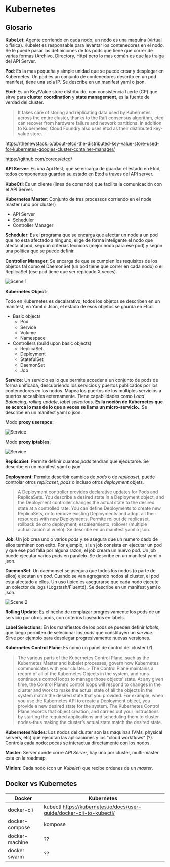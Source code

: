 # Kubernetes

## Glosario

**KubeLet**: Agente corriendo en cada nodo, un nodo es una maquina (virtual o fisica). Kubelet es responsable para levantar los contenedores en el nodo. Se le puede pasar las definiciones de los pods que tiene que correr de varias formas (Archivo, Directory, Http) pero lo mas común es que las traiga del API Server.

**Pod**: Es la mas pequeña y simple unidad que se puede crear y desplegar en Kubernetes. Un pod es un conjunto de contenedores descrito en un pod manifest, tiene una sola IP. Se describe en un manifest yaml o json.

**Etcd**: Es un Key/Value store distribuido, con consistencia fuerte (CP) que sirve para **cluster coordination** y **state management**, es la fuente de verdad del cluster.

> It takes care of storing and replicating data used by Kubernetes across the entire cluster,
> thanks to the Raft consensus algorithm, etcd can recover from hardware failure and network partitions.
> In addition to Kubernetes, Cloud Foundry also uses etcd as their distributed key-value store.

<https://thenewstack.io/about-etcd-the-distributed-key-value-store-used-for-kubernetes-googles-cluster-container-manager/>

<https://github.com/coreos/etcd/>

**API Server**: Es una Api Rest, que se encarga de guardar el estado en Etcd, todos componentes guardan su estado en Etcd a traves del API server.

**KubeCtl**: Es un cliente (linea de comando) que facilita la comunicación con el API Server.

**Kubernetes Master**: Conjunto de tres processos corriendo en el node master (uno por cluster)

- API Server
- Scheduler
- Controller Manager

**Scheduler**: Es el programa que se encarga que afectar un node a un pod que no esta afectado a ninguno, elige de forma inteligente el nodo que afecta al pod, seguún criterias tecnicos (mejor nodo para ese pod) y según una politica que se puede definir.

**Controller Manager**: Se encarga de que se cumplen los requisitos de los objetos tal como el DaemonSet (un pod tiene que correr en cada nodo) o el ReplicaSet (ese pod tiene que ser replicado X veces).

![Scene 1][scene1]

**Kubernetes Object**:

Todo en Kubernetes es decalarativo, todos los objetos se describen en un manifest, en Yaml o Json, el estado de esos objetos se gaurda en Etcd.

- Basic objects
  - Pod
  - Service
  - Volume
  - Namespace
- Controllers (build upon basic objects)
  - ReplicaSet
  - Deployment
  - StatefulSet
  - DaemonSet
  - Job

**Service**: Un servicio es lo que permite acceder a un conjunto de pods de forma unificada, descubriendo los servicios y puertos publicados por los contenedores en los nodos. Mapea los puertos de los multiples servicios a puertos accesibles externamente. Tiene capabilidades como *Load Balancing*, *rolling update*, *label selections*. **Es la noción de Kubernetes que se acerca lo mas de lo que a veces se llama un micro-servicio.**. Se describe en un manifest yaml o json.

Modo **proxy userspce**:

![Service][service-userspace]

Modo **proxy iptables**:

![Service][service-iptables]

**ReplicaSet**: Permite definir cuantos *pods* tendran que ejecutarse. Se describe en un manifest yaml o json.

**Deployment**: Permite describir cambios de *pods* o de *replicaset*, puede controlar otros *replicaset*, *pods* o incluso otros *deployment* objets.
> A Deployment controller provides declarative updates for Pods and ReplicaSets.
> You describe a desired state in a Deployment object, and the Deployment controller changes the actual state to the desired state at a controlled rate. You can define Deployments to create new ReplicaSets, or to remove existing Deployments and adopt all their resources with new Deployments.
Permite rollout de replicaset, rollback de otro deployment, escaleamiento, rollover (multiple actualización al vuelo). Se describe en un manifest yaml o json.

**Job**: Un job crea uno o varios *pods* y se asegura que un numero dado de ellos terminen con exito. Por ejemplo, si un job consista en ejecutar un pod y que ese pod falla por alguna razon, el job creara un nuevo *pod*. Un job puede ejecutar varios *pods* en paralelo. Se describe en un manifest yaml o json.

**DaemonSet**: Un daemonset se asegura que todos los nodos (o parte de ellos) ejecutan un *pod*. Cuando se van agregando nodos al cluster, el pod esta afectado a ellos. Un uso tipico es asegurarse que cada nodo ejecute un colector de logs (Logstash/Fluentd). Se describe en un manifest yaml o json.

![Scene 2][scene2]

**Rolling Update**: Es el hecho de remplazar progresivamente los pods de un servicio por otros pods, con criterios baseados en labels.

**Label Selections**: En los manifiestos de los pods se pueden definir *labels*, que luego permiten de selecionar los *pods* que constituyen un *service*. Sirve por ejemplo para desplegar progresivamente nuevas versiones.

**Kubernetes Control Plane**: Es como un panel de control del cluster (?).
> The various parts of the Kubernetes Control Plane, such as the Kubernetes Master and kubelet processes, govern how Kubernetes communicates with your cluster. > The Control Plane maintains a record of all of the Kubernetes Objects in the system, and runs continuous control loops to manage those objects’ state. At any given time, the Control Plane’s control loops will respond to changes in the cluster and work to make the actual state of all the objects in the system match the desired state that you provided.
> For example, when you use the Kubernetes API to create a Deployment object, you provide a new desired state for the system. The Kubernetes Control Plane records that object creation, and carries out your instructions by starting the required applications and scheduling them to cluster nodes–thus making the cluster’s actual state match the desired state.

**Kubernetes Nodes**: Los nodos del cluster son las maquinas (VMs, physical servers, etc) que ejecutan las aplicaciones y los "cloud workflows" (?). Controla cada nodo; pocas se interactua directamente con los nodos.

**Master**: Server donde corre *API Server*, hay uno por cluster, multi-master esta en la roadmap.

**Minion**: Cada nodo (con un *Kubelet*) que recibe ordenes de un *master*.

## Docker vs Kubernetes

Docker | Kubernetes
------ | ----------
docker-cli | kubectl <https://kubernetes.io/docs/user-guide/docker-cli-to-kubectl/>
docker-compose | kompose
docker-machine | ??
docker swarm | ??

[scene1]: img/scenes-from-kubernetes-page1.svg "Scenes from Kubernetes"
[scene2]: img/scenes-from-kubernetes-page2.svg "Scenes from Kubernetes"
[service-userspace]: img/services-userspace-overview.svg "UserSpace Mode"
[service-iptables]: img/services-iptables-overview.svg "IPTables Mode"